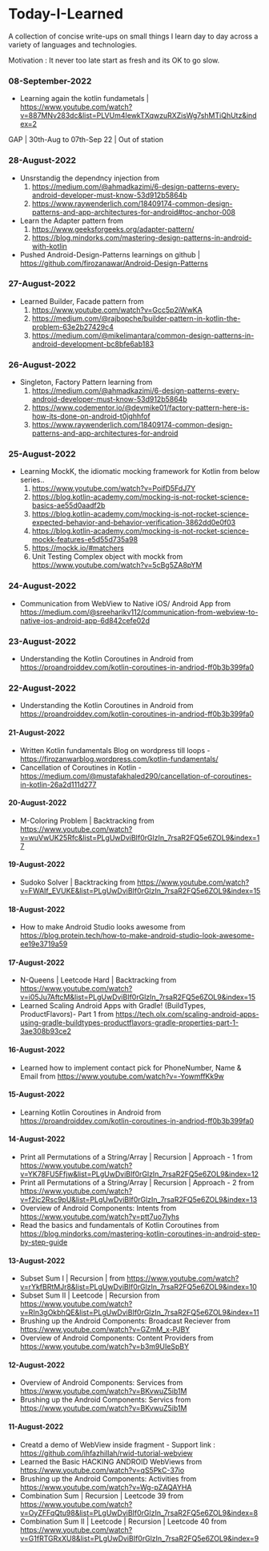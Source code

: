 # Today-I-Learned
A collection of concise write-ups on small things I learn day to day across a variety of languages and technologies. 

Motivation : It never too late start as fresh and its OK to go slow.

### 08-September-2022
* Learning again the kotlin fundametals | https://www.youtube.com/watch?v=887MNv283dc&list=PLVUm4IewkTXqwzuRXZisWg7shMTiQhUtz&index=2

GAP | 30th-Aug to 07th-Sep 22 | Out of station

### 28-August-2022
* Unsrstandig the dependncy injection from 
    1. https://medium.com/@ahmadkazimi/6-design-patterns-every-android-developer-must-know-53d912b5864b
    2. https://www.raywenderlich.com/18409174-common-design-patterns-and-app-architectures-for-android#toc-anchor-008
* Learn the Adapter pattern from 
    1. https://www.geeksforgeeks.org/adapter-pattern/
    2. https://blog.mindorks.com/mastering-design-patterns-in-android-with-kotlin
* Pushed Android-Design-Patterns learnings on github | https://github.com/firozanawar/Android-Design-Patterns

### 27-August-2022
* Learned Builder, Facade pattern from
  1. https://www.youtube.com/watch?v=Gcc5p2iWwKA
  2. https://medium.com/@rajbopche/builder-pattern-in-kotlin-the-problem-63e2b27429c4
  3. https://medium.com/@mikelimantara/common-design-patterns-in-android-development-bc8bfe6ab183

### 26-August-2022
* Singleton, Factory Pattern learning from
  1. https://medium.com/@ahmadkazimi/6-design-patterns-every-android-developer-must-know-53d912b5864b
  2. https://www.codementor.io/@devmike01/factory-pattern-here-is-how-its-done-on-android-t0jghhfof
  3. https://www.raywenderlich.com/18409174-common-design-patterns-and-app-architectures-for-android

### 25-August-2022
* Learning MockK, the idiomatic mocking framework for Kotlin from below series..
    1. https://www.youtube.com/watch?v=PoifD5FdJ7Y
    2. https://blog.kotlin-academy.com/mocking-is-not-rocket-science-basics-ae55d0aadf2b
    3. https://blog.kotlin-academy.com/mocking-is-not-rocket-science-expected-behavior-and-behavior-verification-3862dd0e0f03
    4. https://blog.kotlin-academy.com/mocking-is-not-rocket-science-mockk-features-e5d55d735a98
    5. https://mockk.io/#matchers
    6. Unit Testing Complex object with mockk from https://www.youtube.com/watch?v=5cBg5ZA8pYM
    
### 24-August-2022
* Communication from WebView to Native iOS/ Android App from https://medium.com/@sreeharikv112/communication-from-webview-to-native-ios-android-app-6d842cefe02d

### 23-August-2022
* Understanding the Kotlin Coroutines in Android from https://proandroiddev.com/kotlin-coroutines-in-andriod-ff0b3b399fa0

### 22-August-2022
* Understanding the Kotlin Coroutines in Android from https://proandroiddev.com/kotlin-coroutines-in-andriod-ff0b3b399fa0

#### 21-August-2022
* Written Kotlin fundamentals Blog on wordpress till loops - https://firozanwarblog.wordpress.com/kotlin-fundamentals/
* Cancellation of Coroutines in Kotlin - https://medium.com/@mustafakhaled290/cancellation-of-coroutines-in-kotlin-26a2d111d277

#### 20-August-2022
* M-Coloring Problem | Backtracking from https://www.youtube.com/watch?v=wuVwUK25Rfc&list=PLgUwDviBIf0rGlzIn_7rsaR2FQ5e6ZOL9&index=17

#### 19-August-2022
* Sudoko Solver | Backtracking from https://www.youtube.com/watch?v=FWAIf_EVUKE&list=PLgUwDviBIf0rGlzIn_7rsaR2FQ5e6ZOL9&index=15

#### 18-August-2022
* How to make Android Studio looks awesome from https://blog.protein.tech/how-to-make-android-studio-look-awesome-ee19e3719a59

#### 17-August-2022
* N-Queens | Leetcode Hard | Backtracking from https://www.youtube.com/watch?v=i05Ju7AftcM&list=PLgUwDviBIf0rGlzIn_7rsaR2FQ5e6ZOL9&index=15
* Learned Scaling Android Apps with Gradle! (BuildTypes, ProductFlavors)- Part 1 from https://tech.olx.com/scaling-android-apps-using-gradle-buildtypes-productflavors-gradle-properties-part-1-3ae308b93ce2

#### 16-August-2022
* Learned how to implement contact pick for PhoneNumber, Name & Email from https://www.youtube.com/watch?v=-YowmffKk9w

#### 15-August-2022
* Learning Kotlin Coroutines in Android from https://proandroiddev.com/kotlin-coroutines-in-andriod-ff0b3b399fa0

#### 14-August-2022
* Print all Permutations of a String/Array | Recursion | Approach - 1 from https://www.youtube.com/watch?v=YK78FU5Ffjw&list=PLgUwDviBIf0rGlzIn_7rsaR2FQ5e6ZOL9&index=12
* Print all Permutations of a String/Array | Recursion | Approach - 2 from https://www.youtube.com/watch?v=f2ic2Rsc9pU&list=PLgUwDviBIf0rGlzIn_7rsaR2FQ5e6ZOL9&index=13
* Overview of Android Components: Intents from https://www.youtube.com/watch?v=ptt7uo7lyhs
* Read the basics and fundamentals of Kotlin Coroutines from https://blog.mindorks.com/mastering-kotlin-coroutines-in-android-step-by-step-guide

#### 13-August-2022
* Subset Sum I | Recursion | from https://www.youtube.com/watch?v=rYkfBRtMJr8&list=PLgUwDviBIf0rGlzIn_7rsaR2FQ5e6ZOL9&index=10
* Subset Sum II | Leetcode | Recursion from https://www.youtube.com/watch?v=RIn3gOkbhQE&list=PLgUwDviBIf0rGlzIn_7rsaR2FQ5e6ZOL9&index=11
* Brushing up the Android Components: Broadcast Reciever from https://www.youtube.com/watch?v=GZmM_x-PJBY
* Overview of Android Components: Content Providers from https://www.youtube.com/watch?v=b3m9UIeSpBY

#### 12-August-2022
* Overview of Android Components: Services from https://www.youtube.com/watch?v=BKvwuZ5ib1M
* Brushing up the Android Components: Servics from https://www.youtube.com/watch?v=BKvwuZ5ib1M

#### 11-August-2022
* Creatd a demo of WebView inside fragment - Support link : https://github.com/ihfazhillah/rwid-tutorial-webview
* Learned the Basic HACKING ANDROID WebViews from https://www.youtube.com/watch?v=qS5PkC-37io
* Brushing up the Android Components: Activities from https://www.youtube.com/watch?v=Wg-pZAQAYHA
* Combination Sum | Recursion | Leetcode 39 from https://www.youtube.com/watch?v=OyZFFqQtu98&list=PLgUwDviBIf0rGlzIn_7rsaR2FQ5e6ZOL9&index=8
* Combination Sum II | Leetcode | Recursion | Leetcode 40 from https://www.youtube.com/watch?v=G1fRTGRxXU8&list=PLgUwDviBIf0rGlzIn_7rsaR2FQ5e6ZOL9&index=9






